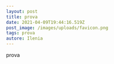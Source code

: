 ```yaml
---
layout: post
title: prova
date: 2021-04-09T19:44:16.519Z
post_image: /images/uploads/favicon.png
tags: prova
autore: Ilenia
---
```

prova